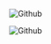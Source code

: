 ![Github](https://github-readme-stats.vercel.app/api?username=wasans123&show_icons=true&theme=radical&include_all_commits=true&count_private=true)

![Github](https://github-readme-stats.vercel.app/api/top-langs/?username=wasans123&show_icons=true&theme=radical&include_all_commits=true&count_private=true)
